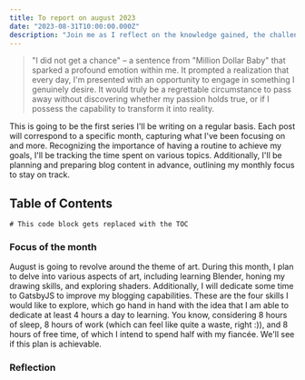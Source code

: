 ```yaml
---
title: To report on august 2023
date: "2023-08-31T10:00:00.000Z"
description: "Join me as I reflect on the knowledge gained, the challenges conquered, and the hours dedicated to learning various subjects during the month of August 2023"
---
```


> "I did not get a chance" – a sentence from "Million Dollar Baby" that sparked a profound emotion within me. It prompted a realization that every day, I'm presented with an opportunity to engage in something I genuinely desire. It would truly be a regrettable circumstance to pass away without discovering whether my passion holds true, or if I possess the capability to transform it into reality.

This is going to be the first series I'll be writing on a regular basis. Each post will correspond to a specific month, capturing what I've been focusing on and more. Recognizing the importance of having a routine to achieve my goals, I'll be tracking the time spent on various topics. Additionally, I'll be planning and preparing blog content in advance, outlining my monthly focus to stay on track.


## Table of Contents

```toc
# This code block gets replaced with the TOC
```

### Focus of the month

August is going to revolve around the theme of art. During this month, I plan to delve into various aspects of art, including learning Blender, honing my drawing skills, and exploring shaders. Additionally, I will dedicate some time to GatsbyJS to improve my blogging capabilities. These are the four skills I would like to explore, which go hand in hand with the idea that I am able to dedicate at least 4 hours a day to learning. You know, considering 8 hours of sleep, 8 hours of work (which can feel like quite a waste, right :)), and 8 hours of free time, of which I intend to spend half with my fiancée. We'll see if this plan is achievable.

### Reflection


